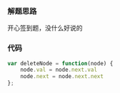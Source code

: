 ### 解题思路

开心签到题，没什么好说的

### 代码

```javascript
var deleteNode = function(node) {
    node.val = node.next.val
    node.next = node.next.next
};
```